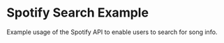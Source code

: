 # Spotify Search Example

Example usage of the Spotify API to enable users to search for song info.
